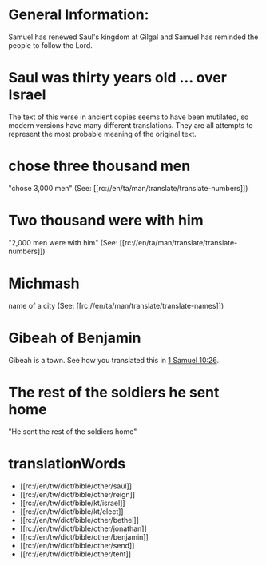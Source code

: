 # General Information:

Samuel has renewed Saul's kingdom at Gilgal and Samuel has reminded the people to follow the Lord.

# Saul was thirty years old ... over Israel

The text of this verse in ancient copies seems to have been mutilated, so modern versions have many different translations. They are all attempts to represent the most probable meaning of the original text.

# chose three thousand men

"chose 3,000 men" (See: [[rc://en/ta/man/translate/translate-numbers]])

# Two thousand were with him

"2,000 men were with him" (See: [[rc://en/ta/man/translate/translate-numbers]])

# Michmash

name of a city (See: [[rc://en/ta/man/translate/translate-names]])

# Gibeah of Benjamin

Gibeah is a town. See how you translated this in [1 Samuel 10:26](../10/26.md).

# The rest of the soldiers he sent home

"He sent the rest of the soldiers home"

# translationWords

* [[rc://en/tw/dict/bible/other/saul]]
* [[rc://en/tw/dict/bible/other/reign]]
* [[rc://en/tw/dict/bible/kt/israel]]
* [[rc://en/tw/dict/bible/kt/elect]]
* [[rc://en/tw/dict/bible/other/bethel]]
* [[rc://en/tw/dict/bible/other/jonathan]]
* [[rc://en/tw/dict/bible/other/benjamin]]
* [[rc://en/tw/dict/bible/other/send]]
* [[rc://en/tw/dict/bible/other/tent]]